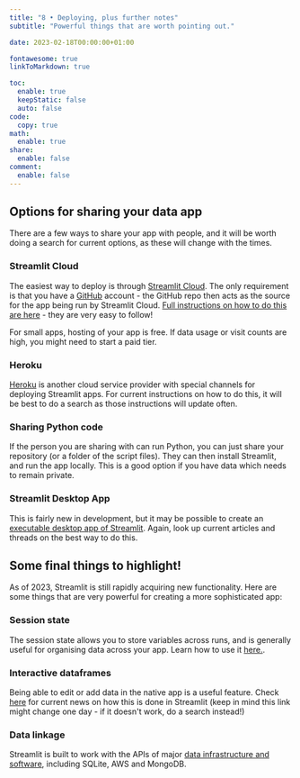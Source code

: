 ```yaml
---
title: "8 • Deploying, plus further notes"
subtitle: "Powerful things that are worth pointing out."

date: 2023-02-18T00:00:00+01:00

fontawesome: true
linkToMarkdown: true

toc:
  enable: true
  keepStatic: false
  auto: false
code:
  copy: true
math:
  enable: true
share:
  enable: false
comment:
  enable: false
---
```


## Options for sharing your data app
There are a few ways to share your app with people, and it will be worth doing a search for current options, as these will change with the times.

### Streamlit Cloud
The easiest way to deploy is through [Streamlit Cloud](https://streamlit.io/cloud). The only requirement is that you have a [GitHub](https://github.com/) account - the GitHub repo then acts as the source for the app being run by Streamlit Cloud. [Full instructions on how to do this are here](https://docs.streamlit.io/streamlit-community-cloud/get-started/deploy-an-app) - they are very easy to follow!

For small apps, hosting of your app is free. If data usage or visit counts are high, you might need to start a paid tier.

### Heroku
[Heroku](https://www.heroku.com/) is another cloud service provider with special channels for deploying Streamlit apps. For current instructions on how to do this, it will be best to do a search as those instructions will update often.

### Sharing Python code
If the person you are sharing with can run Python, you can just share your repository (or a folder of the script files). They can then install Streamlit, and run the app locally. This is a good option if you have data which needs to remain private.

### Streamlit Desktop App
This is fairly new in development, but it may be possible to create an [executable desktop app of Streamlit](https://discuss.streamlit.io/t/streamlit-wasm-electron-desktop-app/31655). Again, look up current articles and threads on the best way to do this.

## Some final things to highlight!
As of 2023, Streamlit is still rapidly acquiring new functionality. Here are some things that are very powerful for creating a more sophisticated app:
### Session state
The session state allows you to store variables across runs, and is generally useful for organising data across your app. Learn how to use it [here.](https://docs.streamlit.io/library/api-reference/session-state).
### Interactive dataframes
Being able to edit or add data in the native app is a useful feature. Check [here](https://blog.streamlit.io/editable-dataframes-are-here/) for current news on how this is done in Streamlit (keep in mind this link might change one day - if it doesn't work, do a search instead!)
### Data linkage
Streamlit is built to work with the APIs of major [data infrastructure and software](https://docs.streamlit.io/knowledge-base/tutorials/databases), including SQLite, AWS and MongoDB.

